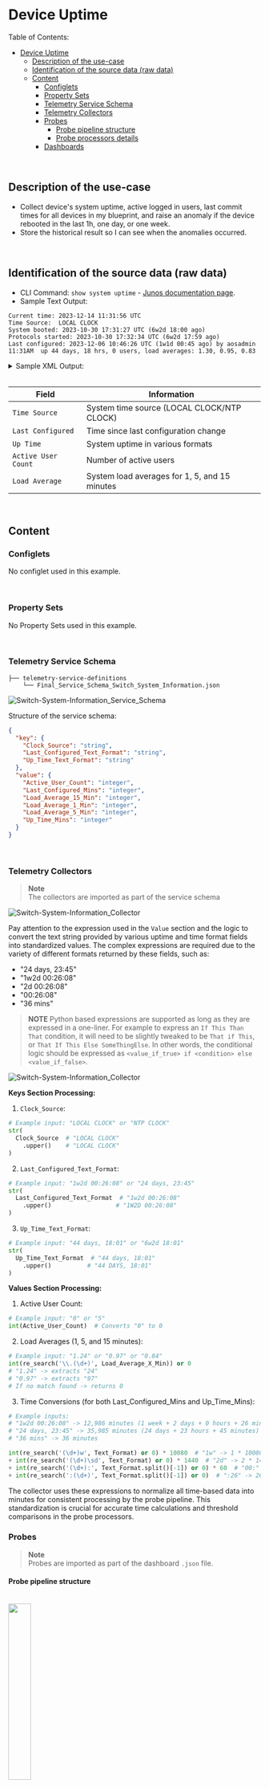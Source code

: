 # Device Uptime

Table of Contents:
- [Device Uptime](#device-uptime)
  - [Description of the use-case](#description-of-the-use-case)
  - [Identification of the source data (raw data)](#identification-of-the-source-data-raw-data)
  - [Content](#content)
    - [Configlets](#configlets)
    - [Property Sets](#property-sets)
    - [Telemetry Service Schema](#telemetry-service-schema)
    - [Telemetry Collectors](#telemetry-collectors)
    - [Probes](#probes)
      - [Probe pipeline structure](#probe-pipeline-structure)
      - [Probe processors details](#probe-processors-details)
    - [Dashboards](#dashboards)

<br>

## Description of the use-case

- Collect device's system uptime, active logged in users, last commit times for all devices in my blueprint, and raise an anomaly if the device rebooted in the last 1h, one day, or one week. 
- Store the historical result so I can see when the anomalies occurred.

<br>

## Identification of the source data (raw data)

- CLI Command: `show system uptime` - [Junos documentation page](https://www.juniper.net/documentation/us/en/software/junos/junos-overview/topics/ref/command/show-system-uptime.html#:~:text=The%20show%20system%20uptime%20command%20by%20itself%20shows%20system%2Dwide,%7C%20re1%20%7C%20fpc0%20%7C%20all%20). 
- Sample Text Output:
```
Current time: 2023-12-14 11:31:56 UTC
Time Source:  LOCAL CLOCK 
System booted: 2023-10-30 17:31:27 UTC (6w2d 18:00 ago)
Protocols started: 2023-10-30 17:32:34 UTC (6w2d 17:59 ago)
Last configured: 2023-12-06 10:46:26 UTC (1w1d 00:45 ago) by aosadmin
11:31AM  up 44 days, 18 hrs, 0 users, load averages: 1.30, 0.95, 0.83
```

<details>
    <summary>Sample XML Output:</summary>

```xml
<rpc-reply xmlns:junos="http://xml.juniper.net/junos/23.2R1.14/junos">
    <system-uptime-information xmlns="http://xml.juniper.net/junos/23.2R0/junos">
        <current-time>
            <date-time junos:seconds="1702553555">2023-12-14 11:32:35 UTC</date-time>
        </current-time>
        <time-source> LOCAL CLOCK </time-source>
        <system-booted-time>
            <date-time junos:seconds="1698687087">2023-10-30 17:31:27 UTC</date-time>
            <time-length junos:seconds="3866468">6w2d 18:01</time-length>
        </system-booted-time>
        <protocols-started-time>
            <date-time junos:seconds="1698687154">2023-10-30 17:32:34 UTC</date-time>
            <time-length junos:seconds="3866401">6w2d 18:00</time-length>
        </protocols-started-time>
        <last-configured-time>
            <date-time junos:seconds="1701859586">2023-12-06 10:46:26 UTC</date-time>
            <time-length junos:seconds="693969">1w1d 00:46</time-length>
            <user>aosadmin</user>
        </last-configured-time>
        <uptime-information>
            <date-time junos:seconds="1702553555">11:32AM</date-time>
            <up-time junos:seconds="3866460">44 days, 18:01</up-time>
            <active-user-count junos:format="0 users">0</active-user-count>
            <load-average-1>1.24</load-average-1>
            <load-average-5>0.97</load-average-5>
            <load-average-15>0.84</load-average-15>
            <user-table>
            </user-table>
        </uptime-information>
    </system-uptime-information>
    <cli>
        <banner></banner>
    </cli>
</rpc-reply>
```
</details>
  
<br>

| Field | Information |
| --- | --- |
| `Time Source` | System time source (LOCAL CLOCK/NTP CLOCK) |
| `Last Configured` | Time since last configuration change |
| `Up Time` | System uptime in various formats |
| `Active User Count` | Number of active users |
| `Load Average` | System load averages for 1, 5, and 15 minutes |

<br>

## Content

### Configlets
No configlet  used in this example.

<br>

### Property Sets
No Property Sets  used in this example.

<br>

### Telemetry Service Schema 
```
├── telemetry-service-definitions
    └── Final_Service_Schema_Switch_System_Information.json
```

![Switch-System-Information_Service_Schema](Images/Switch-System-Information_Service_Schema.png)

Structure of the service schema:
```json
{
  "key": {
    "Clock_Source": "string",
    "Last_Configured_Text_Format": "string",
    "Up_Time_Text_Format": "string"
  },
  "value": {
    "Active_User_Count": "integer",
    "Last_Configured_Mins": "integer",
    "Load_Average_15_Min": "integer",
    "Load_Average_1_Min": "integer",
    "Load_Average_5_Min": "integer",
    "Up_Time_Mins": "integer"
  }
}
```
<br>

### Telemetry Collectors

> **Note**  
> The collectors are imported as part of the service schema


![Switch-System-Information_Collector](Images/Switch-System-Information_Collector.png)

Pay attention to the expression used in the `Value` section and the logic to convert the text string provided by various uptime and time format fields into standardized values. The complex expressions are required due to the variety of different formats returned by these fields, such as:
- "24 days, 23:45"
- "1w2d 00:26:08"
- "2d 00:26:08"
- "00:26:08"
- "36 mins"

> **NOTE**
> Python based expressions are supported as long as they are expressed in a one-liner. For example to express an `If This Than That` condition, it will need to be slightly tweaked to be `That if This`, or `That If This Else SomeThingElse`. In other words, the conditional logic should be expressed as `<value_if_true> if <condition> else <value_if_false>`.

![Switch-System-Information_Collector](Images/Switch-System-Information_Collector_Detailed.png)

**Keys Section Processing:**

1. `Clock_Source`:
```python
# Example input: "LOCAL CLOCK" or "NTP CLOCK"
str(
  Clock_Source  # "LOCAL CLOCK"
    .upper()    # "LOCAL CLOCK"
)
```

2. `Last_Configured_Text_Format`:
```python
# Example input: "1w2d 00:26:08" or "24 days, 23:45"
str(
  Last_Configured_Text_Format  # "1w2d 00:26:08"
    .upper()                  # "1W2D 00:26:08"
)
```

3. `Up_Time_Text_Format`:
```python
# Example input: "44 days, 18:01" or "6w2d 18:01"
str(
  Up_Time_Text_Format  # "44 days, 18:01"
    .upper()          # "44 DAYS, 18:01"
)
```

**Values Section Processing:**

1. Active User Count:
```python
# Example input: "0" or "5"
int(Active_User_Count)  # Converts "0" to 0
```

2. Load Averages (1, 5, and 15 minutes):
```python
# Example input: "1.24" or "0.97" or "0.84"
int(re_search('\\.(\d+)', Load_Average_X_Min)) or 0
# "1.24" -> extracts "24"
# "0.97" -> extracts "97"
# If no match found -> returns 0
```

3. Time Conversions (for both Last_Configured_Mins and Up_Time_Mins):
```python
# Example inputs:
# "1w2d 00:26:08" -> 12,986 minutes (1 week + 2 days + 0 hours + 26 minutes)
# "24 days, 23:45" -> 35,985 minutes (24 days + 23 hours + 45 minutes)
# "36 mins" -> 36 minutes

int(re_search('(\d+)w', Text_Format) or 0) * 10080  # "1w" -> 1 * 10080 = 10080 minutes
+ int(re_search('(\d+)\sd', Text_Format) or 0) * 1440  # "2d" -> 2 * 1440 = 2880 minutes
+ int(re_search('(\d+):', Text_Format.split()[-1]) or 0) * 60  # "00:" -> 0 * 60 = 0 minutes
+ int(re_search(':(\d+)', Text_Format.split()[-1]) or 0)  # ":26" -> 26 minutes
```

The collector uses these expressions to normalize all time-based data into minutes for consistent processing by the probe pipeline. This standardization is crucial for accurate time calculations and threshold comparisons in the probe processors.
<br>

### Probes

> **Note**  
> Probes are imported as part of the dashboard `.json` file.

#### Probe pipeline structure

<br>

<img src="Images/Device-Uptime_Probe_Vertical.png" width="30%" height="30%">

<br>

#### Probe processors details

Source Processor configuration:

<img src="Images/Device-Uptime_Probe_Source_Processor.png" width="80%" height="80%">

<br>

Output stage:

![Device-Uptime_Probe_Stage](Images/Device-Uptime_Probe_Stage.png)

<br>

To implement the anomaly raising logic for reboot in last **1h** / **1 day** / **1 week** without duplicating the anomalies (i.e having a device which rebooted 45mn ago to appear in both 1h and 1day) we will configure the Range check processors in secitons: one section for uptime <= `60` mn, a second section for uptime > `60` mn and <= `1440` mn (total minutes count for a **day**) and a third section for uptime > `1440` mn and <= `10080` mn (total minutes count for a **week**).

<br>

`Range` processor configuration to raise anomaly for device which rebooted in the last hour:

<img src="Images/Device-Uptime_Probe_Range_Processor_Hour.png" width="80%" height="80%">

<br>

`Range` processor configuration to raise anomaly for device which rebooted in the last day (and more than one hour ago):

<img src="Images/Device-Uptime_Probe_Range_Processor_Day.png" width="80%" height="80%">

<br>

`Range` processor configuration to raise anomaly for device `Range` processor configuration to raise anomaly for device which rebooted in the last Week (and more than one day ago):

<img src="Images/Device-Uptime_Probe_Range_Processor_Week.png" width="80%" height="80%">

<br>

### Dashboards

The "Device Information" dashboard provides system information not shown the input dashboards via four main widgets:

1. "Device Reboot"
   - Three seperate widgets that alert if a device has rebooted in the last:
     - One hour
     - Twenty-Four hours
     - One week
   - Only show anomalous events


![Device_Information_Reboot_Widgets](Images/Device_Information_Reboot_Widgets.png)

2. "Time Since Last Commit"
   - Gives the last time a commit was done on each device
   - No anomalies will be raised by this, they are informtation only

![Device_Information_Commit_Widgets](Images/Device_Information_Commit_Widgets.png)

3. "Active Users Connected to Devcie"
   - Shows the current number of active users connected to the switch (NetCONF, SSH, etc)
   - No anomalies will be raised by this, they are informtation only
   - Will display at least one user as Apstra had connected to switch when collecting this data

![Device_Information_Active_Users_Widgets](Images/Device_Information_Active_Users_Widgets.png)

4. "Switch CPU Load % - Last 15mins"
   - Shows the average CPU usage reported by the switch in the last 15 minutes of operation
   - No anomalies will be raised by this, they are informtation only
   - Shows a percentage

![Device_Information_CPU_15min_Widgets](Images/Device_Information_CPU_15min_Widgets.png)

Dashboard Layout:
- Vertical layout with three equal sections
- Each section dedicated to a specific resource type

![Device-Health-Summary_Dashboard](Images/Device-Health-Summary_Dashboard.png)
